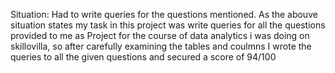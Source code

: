 Situation: Had to write queries for the questions mentioned.
As the abouve situation states my task in this project was write queries for all the questions provided to me as Project for the course of data analytics i was doing on skillovilla, so after carefully examining the tables and coulmns I wrote the queries to all the given questions and secured a score of 94/100

